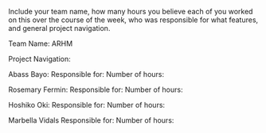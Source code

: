 Include your team name, how many hours you believe each of
you worked on this over the course of the week, who was responsible for what features, 
and general project navigation.

Team Name: ARHM

Project Navigation:



Abass Bayo:
Responsible for:
Number of hours: 

Rosemary Fermin:
Responsible for:
Number of hours: 

Hoshiko Oki:
Responsible for:
Number of hours: 

Marbella Vidals
Responsible for:
Number of hours: 

